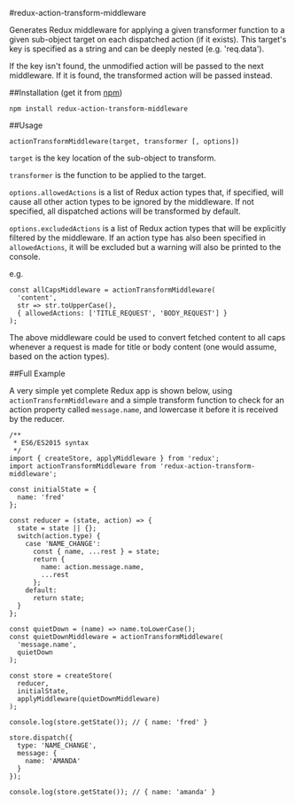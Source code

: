 #redux-action-transform-middleware

Generates Redux middleware for applying a given transformer function to a given sub-object target on each dispatched action (if it exists). This target's key is specified as a string and can be deeply nested (e.g. 'req.data').

If the key isn't found, the unmodified action will be passed to the next middleware. If it is found, the transformed action will be passed instead.

##Installation (get it from [npm](https://www.npmjs.com/package/redux-action-transform-middleware))

```
npm install redux-action-transform-middleware
```

##Usage

```
actionTransformMiddleware(target, transformer [, options])
```

`target` is the key location of the sub-object to transform.

`transformer` is the function to be applied to the target.

`options.allowedActions` is a list of Redux action types that, if specified, will cause all other action types to be ignored by the middleware. If not specified, all dispatched actions will be transformed by default.

`options.excludedActions` is a list of Redux action types that will be explicitly filtered by the middleware. If an action type has also been specified in `allowedActions`, it will be excluded but a warning will also be printed to the console.

e.g.
```
const allCapsMiddleware = actionTransformMiddleware(
  'content',
  str => str.toUpperCase(),
  { allowedActions: ['TITLE_REQUEST', 'BODY_REQUEST'] }
);
```

The above middleware could be used to convert fetched content to all caps whenever a request is made for title or body content (one would assume, based on the action types).

##Full Example

A very simple yet complete Redux app is shown below, using `actionTransformMiddleware` and a simple transform function to check for an action property called `message.name`, and lowercase it before it is received by the reducer.

```
/**
 * ES6/ES2015 syntax
 */
import { createStore, applyMiddleware } from 'redux';
import actionTransformMiddleware from 'redux-action-transform-middleware';

const initialState = {
  name: 'fred'
};

const reducer = (state, action) => {
  state = state || {};
  switch(action.type) {
    case 'NAME_CHANGE':
      const { name, ...rest } = state;
      return {
        name: action.message.name,
        ...rest
      };
    default:
      return state;
  }
};

const quietDown = (name) => name.toLowerCase();
const quietDownMiddleware = actionTransformMiddleware(
  'message.name',
  quietDown
);

const store = createStore(
  reducer,
  initialState,
  applyMiddleware(quietDownMiddleware)
);

console.log(store.getState()); // { name: 'fred' }

store.dispatch({
  type: 'NAME_CHANGE',
  message: {
    name: 'AMANDA'
  }
});

console.log(store.getState()); // { name: 'amanda' }

```
